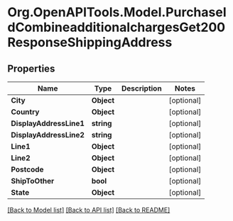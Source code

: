 # Org.OpenAPITools.Model.PurchaseIdCombineadditionalchargesGet200ResponseShippingAddress

## Properties

Name | Type | Description | Notes
------------ | ------------- | ------------- | -------------
**City** | **Object** |  | [optional] 
**Country** | **Object** |  | [optional] 
**DisplayAddressLine1** | **string** |  | [optional] 
**DisplayAddressLine2** | **string** |  | [optional] 
**Line1** | **Object** |  | [optional] 
**Line2** | **Object** |  | [optional] 
**Postcode** | **Object** |  | [optional] 
**ShipToOther** | **bool** |  | [optional] 
**State** | **Object** |  | [optional] 

[[Back to Model list]](../README.md#documentation-for-models) [[Back to API list]](../README.md#documentation-for-api-endpoints) [[Back to README]](../README.md)

